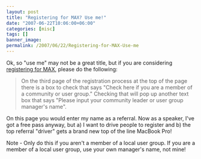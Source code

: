 ```yaml
---
layout: post
title: "Registering for MAX? Use me!"
date: "2007-06-22T10:06:00+06:00"
categories: [misc]
tags: []
banner_image: 
permalink: /2007/06/22/Registering-for-MAX-Use-me
---
```


Ok, so "use me" may not be a great title, but if you are considering <a href="https://secure.adobemax2007.com/na/register/">registering for MAX</a>, please do the following:

<blockquote>
On the third page of the registration process at the top of the page there is a box to check that says "Check here if you are a member of a community or user group."  Checking that will pop up another text box that says "Please input your community leader or user group manager's name".
</blockquote>

On this page you would enter my name as a referral. Now as a speaker, I've got a free pass anyway, but a) I want to drive people to register and b) the top referral "driver" gets a brand new top of the line MacBook Pro!

Note - Only do this if you aren't a member of a local user group. If you are a member of a local user group, use your own manager's name, not mine!